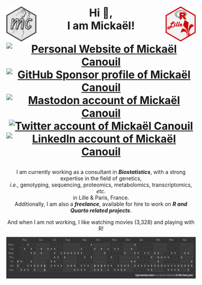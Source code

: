 <h1 align="center">
  <a href="https://mickael.canouil.fr/">
    <img src="https://raw.githubusercontent.com/mcanouil/hex-stickers/main/SVG/mc.svg" align="left" width="80" />
  </a>
  Hi 👋,
  <a href="https://rlille.fr/">
    <img src="https://raw.githubusercontent.com/mcanouil/hex-stickers/main/SVG/rlille.svg" align="right" width="80" />
  </a>
  </br>I am Mickaël!
  </br>
  <p align="center">
    <a href="https://mickael.canouil.fr/"><img alt="Personal Website of Mickaël Canouil" src="https://shields.io/badge/Personal-Website-333" /></a>
    <a href="https://github.com/sponsors/mcanouil"><img alt="GitHub Sponsor profile of Mickaël Canouil" src="https://shields.io/badge/GitHub-Sponsor-333?logo=githubsponsors&logoColor=white" /></a>
    </br>
    <a href="https://fosstodon.org/@MickaelCanouil" rel="me"><img alt="Mastodon account of Mickaël Canouil" src="https://shields.io/badge/Mastodon-MickaelCanouil-333?logo=mastodon&logoColor=white" /></a>
    <a href="https://twitter.com/MickaelCanouil"><img alt="Twitter account of Mickaël Canouil" src="https://shields.io/badge/Twitter-MickaelCanouil-333?logo=twitter&logoColor=white" /></a>
    <a href="https://www.linkedin.com/in/mickaelcanouil"><img alt="LinkedIn account of Mickaël Canouil" src="https://shields.io/badge/LinkedIn-mickaelcanouil-333?logo=linkedin&logoColor=white" /></a>
  </p>
</h1>
<p align="center">
  I am currently working as a consultant in <b><i>Biostatistics</i></b>, with a strong expertise in the field of genetics, <br><i>i.e.</i>, genotyping, sequencing, proteomics, metabolomics, transcriptomics, <i>etc.</i><br> in Lille & Paris, France.<br>
Additionally, I am also a <b><i>freelance</i></b>, available for hire to work on <b><i>R and Quarto related projects</i></b>.
</p>
<p align="center">And when I am not working, I like watching movies (3,328) and playing with R!</p>
<p align="center"><a href="https://github.com/mcanouil/imdb-ratings"><img alt="Movies seen in a movie theatre year streak" src="https://raw.githubusercontent.com/mcanouil/imdb-ratings/main/media/streak.svg" /></a></p>
